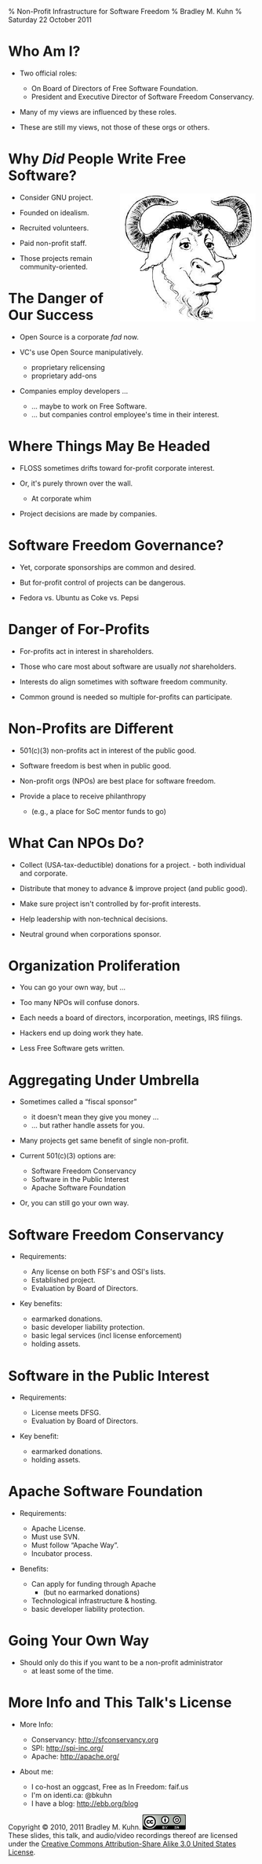 % Non-Profit Infrastructure for Software Freedom
% Bradley M. Kuhn
% Saturday 22 October 2011

# Who Am I?

+ Two official roles:
    - On Board of Directors of Free Software Foundation.
    - President and Executive Director of Software Freedom Conservancy.

+ Many of my views are influenced by these roles.

+ These are still my views, not those of these orgs or others.

# Why *Did* People Write Free Software?

<img src="gnu-head.jpg" align="right" />

+ Consider GNU project.

+ Founded on idealism.

+ Recruited volunteers.

+ Paid non-profit staff.

+ Those projects remain community-oriented.

# The Danger of Our Success

+ Open Source is a corporate *fad* now.

+ VC's use Open Source manipulatively.
     - proprietary relicensing
     - proprietary add-ons

+ Companies employ developers &hellip;
     - &hellip; maybe to work on Free Software.
     - &hellip; but companies control employee's time in their interest.

# Where Things May Be Headed

+ FLOSS sometimes drifts toward for-profit corporate interest.

+ Or, it's purely thrown over the wall.
    - At corporate whim

+ Project decisions are made by companies.

# Software Freedom Governance?

+ Yet, corporate sponsorships are common and desired.

+ But for-profit control of projects can be dangerous.

+ Fedora vs. Ubuntu as Coke vs. Pepsi

# Danger of For-Profits

+ For-profits act in interest in shareholders.

+ Those who care most about software are usually *not* shareholders.

+ Interests do align sometimes with software freedom community.

+ Common ground is needed so multiple for-profits can participate.

# Non-Profits are Different

+ 501(c)(3) non-profits act in interest of the public good.

+ Software freedom is best when in public good.

+ Non-profit orgs (NPOs) are best place for software freedom.

+ Provide a place to receive philanthropy
     - (e.g., a place for SoC mentor funds to go)

# What Can NPOs Do?

+ Collect (USA-tax-deductible) donations for a project.
      - both individual and corporate.

+ Distribute that money to advance &amp; improve project (and public good).

+ Make sure project isn't controlled by for-profit interests.

+ Help leadership with non-technical decisions.

+ Neutral ground when corporations sponsor.

# Organization Proliferation

+ You can go your own way, but &hellip;

+ Too many NPOs will confuse donors.

+ Each needs a board of directors, incorporation, meetings, IRS filings.

+ Hackers end up doing work they hate.

+ Less Free Software gets written.

# Aggregating Under Umbrella

+ Sometimes called a &ldquo;fiscal sponsor&rdquo;
    + it doesn't mean they give you money &hellip;
    + &hellip; but rather handle assets for you.

+ Many projects get same benefit of single non-profit.

+ Current 501(c)(3) options are:
     - Software Freedom Conservancy
     - Software in the Public Interest
     - Apache Software Foundation

+ Or, you can still go your own way.

# Software Freedom Conservancy

+ Requirements:
    - Any license on both FSF's and OSI's lists.
    - Established project.
    - Evaluation by Board of Directors.

+ Key benefits:
    - earmarked donations.
    - basic developer liability protection.
    - basic legal services (incl license enforcement)
    - holding assets.

# Software in the Public Interest

+ Requirements:
    - License meets DFSG.
    - Evaluation by Board of Directors.

+ Key benefit:
    - earmarked donations.
    - holding assets.

# Apache Software Foundation

+ Requirements:
    - Apache License.
    - Must use SVN.
    - Must follow &ldquo;Apache Way&rdquo;.
    - Incubator process.

+ Benefits:
    - Can apply for funding through Apache
        - (but no earmarked donations)
    - Technological infrastructure &amp; hosting.
    - basic developer liability protection.

# Going Your Own Way

+ Should only do this if you want to be a non-profit administrator
     + at least some of the time.

# More Info and This Talk's License

+ More Info:
    + Conservancy: http://sfconservancy.org
    + SPI: http://spi-inc.org/
    + Apache: http://apache.org/

+ About me:
    + I co-host an oggcast, Free as In Freedom: faif.us
    + I'm on identi.ca: @bkuhn
    + I have a blog: http://ebb.org/blog

Copyright &copy; 2010, 2011 Bradley M. Kuhn.
<a rel="license"
href="http://creativecommons.org/licenses/by-sa/3.0/us/"><img
alt="Creative Commons License" style="border-width:0" src="cc-by-sa-3-0_88x31.png"
/></a><br />These slides, this talk, and audio/video recordings thereof
are licensed under the <a rel="license"
href="http://creativecommons.org/licenses/by-sa/3.0/us/">Creative Commons
Attribution-Share Alike 3.0 United States License</a>.

